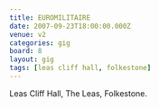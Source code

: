 ```yaml
---
title: EUROMILITAIRE
date: 2007-09-23T18:00:00.000Z
venue: v2
categories: gig
board: 8
layout: gig
tags: [leas cliff hall, folkestone]
---
```

Leas Cliff Hall, The Leas, Folkestone.